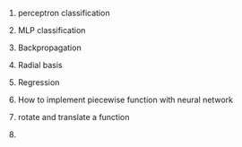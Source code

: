 1. perceptron classification
1. MLP classification
1. Backpropagation
1. Radial basis
1. Regression
1. How to implement piecewise function with neural network

1. rotate and translate a function
1. 